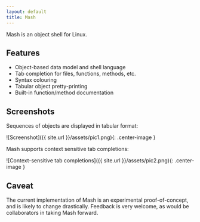 ```yaml
---
layout: default
title: Mash
---
```


Mash is an object shell for Linux.

## Features

* Object-based data model and shell language
* Tab completion for files, functions, methods, etc.
* Syntax colouring
* Tabular object pretty-printing
* Built-in function/method documentation

## Screenshots

Sequences of objects are displayed in tabular format:

![Screenshot]({{ site.url }}/assets/pic1.png){: .center-image }

Mash supports context sensitive tab completions:

![Context-sensitive tab completions]({{ site.url }}/assets/pic2.png){: .center-image }

## Caveat

The current implementation of Mash is an experimental proof-of-concept, and is likely to
change drastically. Feedback is very welcome, as would be collaborators in taking Mash
forward.
